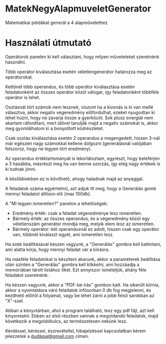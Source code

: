 # MatekNegyAlapmuveletGenerator
Matematikai példákat generál a 4 alapművelethez

# Használati útmutató

Operátorok panelen ki kell választani, hogy milyen műveleteket szeretnénk használni. 

Több operátor kiválasztása esetén véletlengenerátor határozza meg az operátorokat. 

Kettőnél több operandus, és több operátor kiválasztása esetén feladatonként az összes operátor közül válogat, így feladatonként többféle operátor is lehet.

Osztásnál tört számok nem lesznek, viszont ha a kivonás is ki van mellé választva, akkor negatív végeredmény előfordulhat, ezeket nyugodtan ki lehet húzni, hogy ne zavarja össze a gyerkőcöt.
Sok plusz energiát nem akartam ráfordítani, mert idővel tanulják majd a negatív számokat is, akkor meg gyomlálhatom ki a bonyolított kódrészletet. 

Csak osztás kiválasztása esetén 2 operandus a megengedett, hiszen 3-nál már egészen nagy számokkal kellene dolgozni (generálásnál valójában felszoroz, hogy ne legyen tört eredmény).

Az operandus értéktartományát is lekorlátoztam, egyrészt, hogy beleférjen a 3 hasábba, másrészt meg ha van benne szorzás, így elég nagy értékek is ki tudnak jönni.

A későbbiekben ez is bővíthető, ahogy haladnak majd az anyaggal.

A feladatok száma egyértelmű, azt adjuk itt meg, hogy a Generálás gomb mennyi feladatot állítson elő (max 100db).

A "Mi legyen ismeretlen?" panelon a lehetőségek:
  - Eredmény érték: csak a feladat végeredménye lesz ismeretlen.
  - Bármely érték: az összes operandus, és a végeredmény közül egy véletlenszám generátor mondja meg, melyik elem lesz az ismeretlen.
  - Bármely operátor: két operandusnál ez adott, hiszen csak egy operátor van, többnél kiválaszt egyet, ami ismeretlen lesz.
  
Ha ezek beállításával készen vagyunk, a "Generálás" gombra kell kattintani, ami alatta kiírja, hogy mennyi feladat vár a kiírásra.

Ha másféle feladatokat is készíteni akarunk, akkor a paraméterek beállítása után szintén a "Generálás" gombra kell klikkelni, ami hozzáadja a memóriában tárolt listához őket.
Ezt annyiszor ismételjük, ahány féle feladatot szeretnénk.

Ha készen vagyunk, akkor a "PDF-be írás" gombon katt. Ha sikerült kiírnia, akkor a nyomtatásra váró feladatok infósorban 0 db fog megjelenni, 
és kezdhető előlről a folyamat, vagy be lehet zárni a jobb felső sarokban az "X"-szel.

Abban a könyvtárban, ahol a program található, lesz egy pdf fájl, azt kell kinyomtatni. Ebben az első részben vannak a megoldandó feladatok, 
majd következik a megoldókulcs, az természetesen nekünk lesz.

Kérdéssel, kéréssel, észrevétellel, hibajelzéssel kapcsolatban kérem jelezzetek a dudikpal@gmail.com címen.
